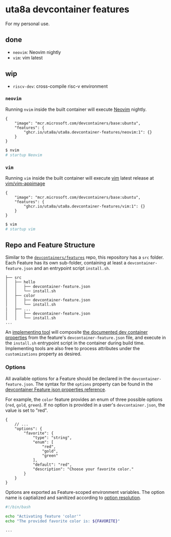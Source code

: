 # uta8a devcontainer features

For my personal use.

## done

- `neovim`: Neovim nightly
- `vim`: vim latest

## wip

- `riscv-dev`: cross-compile risc-v environment

### `neovim`

Running `nvim` inside the built container will execute [Neovim](https://neovim.io/) nightly.

```jsonc
{
    "image": "mcr.microsoft.com/devcontainers/base:ubuntu",
    "features": {
        "ghcr.io/uta8a/uta8a.devcontainer-features/neovim:1": {}
    }
}
```

```bash
$ nvim
# startup Neovim
```

### `vim`

Running `vim` inside the built container will execute [vim](https://www.vim.org/) latest release at [vim/vim-appimage](https://github.com/vim/vim-appimage/releases)

```jsonc
{
    "image": "mcr.microsoft.com/devcontainers/base:ubuntu",
    "features": {
        "ghcr.io/uta8a/uta8a.devcontainer-features/vim:1": {}
    }
}
```

```bash
$ vim
# startup vim
```

## Repo and Feature Structure

Similar to the [`devcontainers/features`](https://github.com/devcontainers/features) repo, this repository has a `src` folder.  Each Feature has its own sub-folder, containing at least a `devcontainer-feature.json` and an entrypoint script `install.sh`. 

```
├── src
│   ├── hello
│   │   ├── devcontainer-feature.json
│   │   └── install.sh
│   ├── color
│   │   ├── devcontainer-feature.json
│   │   └── install.sh
|   ├── ...
│   │   ├── devcontainer-feature.json
│   │   └── install.sh
...
```

An [implementing tool](https://containers.dev/supporting#tools) will composite [the documented dev container properties](https://containers.dev/implementors/features/#devcontainer-feature-json-properties) from the feature's `devcontainer-feature.json` file, and execute in the `install.sh` entrypoint script in the container during build time.  Implementing tools are also free to process attributes under the `customizations` property as desired.

### Options

All available options for a Feature should be declared in the `devcontainer-feature.json`.  The syntax for the `options` property can be found in the [devcontainer Feature json properties reference](https://containers.dev/implementors/features/#devcontainer-feature-json-properties).

For example, the `color` feature provides an enum of three possible options (`red`, `gold`, `green`).  If no option is provided in a user's `devcontainer.json`, the value is set to "red".

```jsonc
{
    // ...
    "options": {
        "favorite": {
            "type": "string",
            "enum": [
                "red",
                "gold",
                "green"
            ],
            "default": "red",
            "description": "Choose your favorite color."
        }
    }
}
```

Options are exported as Feature-scoped environment variables.  The option name is captialized and sanitized according to [option resolution](https://containers.dev/implementors/features/#option-resolution).

```bash
#!/bin/bash

echo "Activating feature 'color'"
echo "The provided favorite color is: ${FAVORITE}"

...
```
